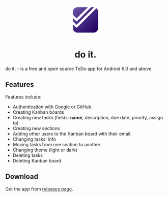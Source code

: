 <div>
	<p align="center">
		<img src="./assets/images/icons/icon.png" height="100px">
	</p>
	<h1 align="center">do it.</h1>
</div>

do it. - is a free and open source ToDo app for Android 6.0 and above.

## Features 
Features include:
* Authentication with Google or GitHub.
* Creating Kanban boards
* Creating new tasks (fields: **name**, description, due date, priority, assign to)
* Creating new sections
* Adding other users to the Kanban board with their email.
* Changing tasks' info
* Moving tasks from one section to another
* Changing theme (light or dark)
* Deleting tasks
* Deleting Kanban board

## Download
Get the app from [releases page](https://github.com/raisenup/do_it/releases).
